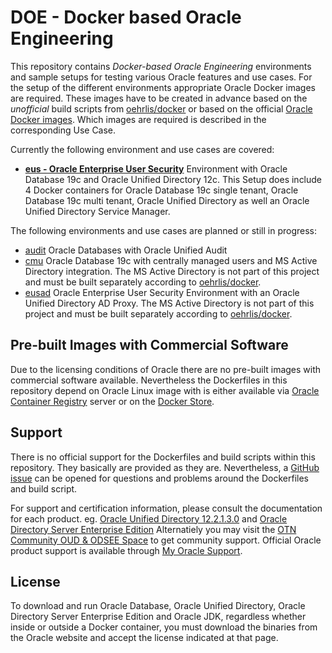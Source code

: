 # DOE - Docker based Oracle Engineering

This repository contains *Docker-based Oracle Engineering* environments and sample setups for testing various Oracle features and use cases. For the setup of the different environments appropriate Oracle Docker images are required. These images have to be created in advance based on the *unofficial* build scripts from [oehrlis/docker](https://github.com/oehrlis/docker) or based on the official [Oracle Docker images](https://github.com/oracle/docker-images). Which images are required is described in the corresponding Use Case.

Currently the following environment and use cases are covered:

- [**eus - Oracle Enterprise User Security**](eus)  Environment with Oracle Database 19c and Oracle Unified Directory 12c. This Setup does include 4 Docker containers for Oracle Database 19c single tenant, Oracle Database 19c multi tenant, Oracle Unified Directory as well an Oracle Unified Directory Service Manager.

The following environments and use cases are planned or still in progress:

- [audit](audit) Oracle Databases with Oracle Unified Audit
- [cmu](cmu) Oracle Database 19c with centrally managed users and MS Active Directory integration. The MS Active Directory is not part of this project and must be built separately according to [oehrlis/docker](https://github.com/oehrlis/trivadislabs.com).
- [eusad](eusad) Oracle Enterprise User Security Environment with an Oracle Unified Directory AD Proxy. The MS Active Directory is not part of this project and must be built separately according to [oehrlis/docker](https://github.com/oehrlis/trivadislabs.com).

## Pre-built Images with Commercial Software

Due to the licensing conditions of Oracle there are no pre-built images with commercial software available. Nevertheless the Dockerfiles in this repository depend on Oracle Linux image with is either available via [Oracle Container Registry](https://container-registry.oracle.com) server or on the [Docker Store](https://store.docker.com/search?certification_status=certified&q=oracle&source=verified&type=image).

## Support

There is no official support for the Dockerfiles and build scripts within this repository. They basically are provided as they are. Nevertheless, a [GitHub issue](https://github.com/oehrlis/doe/issues) can be opened for questions and problems around the Dockerfiles and build script.

For support and certification information, please consult the documentation for each product. eg. [Oracle Unified Directory 12.2.1.3.0](https://https://docs.oracle.com/middleware/12213/oud/docs.htm) and [Oracle Directory Server Enterprise Edition](https://docs.oracle.com/cd/E29127_01/index.htm) Alternatiely you may visit the [OTN Community OUD & ODSEE Space](https://community.oracle.com/community/fusion_middleware/identity_management/oracle_directory_server_enterprise_edition_sun_dsee) to get community support. Official Oracle product support is available through [My Oracle Support](https://support.oracle.com/). 

## License

To download and run Oracle Database, Oracle Unified Directory, Oracle Directory Server Enterprise Edition and Oracle JDK, regardless whether inside or outside a Docker container, you must download the binaries from the Oracle website and accept the license indicated at that page.
